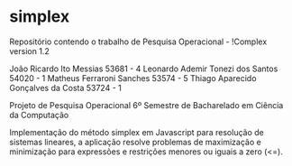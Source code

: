 # simplex
Repositório contendo o trabalho de Pesquisa Operacional - !Complex
version 1.2

João Ricardo Ito Messias                53681 - 4
Leonardo Ademir Tonezi dos Santos       54020 - 1
Matheus Ferraroni Sanches               53574 - 5
Thiago Aparecido Gonçalves da Costa     53724 - 1

Projeto de Pesquisa Operacional
  6º Semestre de Bacharelado em Ciência da Computação
  
Implementação do método simplex em Javascript para resolução de sistemas lineares, a aplicação resolve problemas de maximização e minimização para expressões e restrições menores ou iguais a zero (<=).
